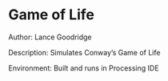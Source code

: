 Game of Life
============

Author: Lance Goodridge

Description: Simulates Conway’s Game of Life

Environment: Built and runs in Processing IDE
